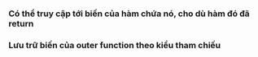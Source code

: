 ### Có thể truy cập tới biến của hàm chứa nó, cho dù hàm đó đã return

### Lưu trữ biến của outer function theo kiểu tham chiếu
